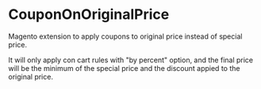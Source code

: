 CouponOnOriginalPrice
=====================

Magento extension to apply coupons to original price instead of special price.

It will only apply con cart rules with "by percent" option, and the final price will be the minimum of the special price and the discount appied to the original price.
